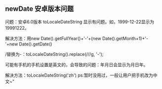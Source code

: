 ## newDate 安卓版本问题

问题：安卓6.0版本 toLocaleDateString 显示有问题。如，1999-12-22显示为19991222。

解决方法：用new Date().getFullYear()+'-'+(new Date().getMonth+1)+'-'+new Date().getDate()

/替换为-：toLocaleDateString().replace(///g, '-');

可能有手机的手机设置是英文的，会导致的问题：年月日会显示为月日年。

解决方法：toLocaleDateString('zh') ps:暂时没用过，一般让用户把手机改为中文~"